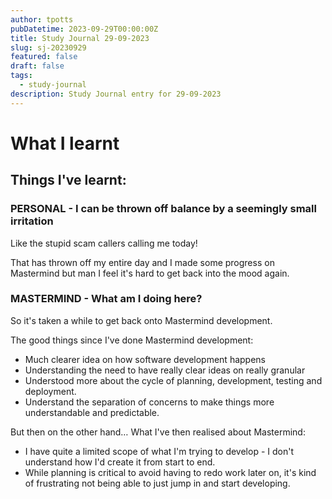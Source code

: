 ```yaml
---
author: tpotts
pubDatetime: 2023-09-29T00:00:00Z
title: Study Journal 29-09-2023
slug: sj-20230929
featured: false
draft: false
tags:
  - study-journal
description: Study Journal entry for 29-09-2023
---
```


# What I learnt

## Things I've learnt:

### PERSONAL - I can be thrown off balance by a seemingly small irritation

Like the stupid scam callers calling me today!

That has thrown off my entire day and I made some progress on Mastermind but man I feel it's hard to get back into the mood again.

### MASTERMIND - What am I doing here?

So it's taken a while to get back onto Mastermind development.

The good things since I've done Mastermind development:

- Much clearer idea on how software development happens
- Understanding the need to have really clear ideas on really granular
- Understood more about the cycle of planning, development, testing and deployment.
- Understand the separation of concerns to make things more understandable and predictable.

But then on the other hand… What I've then realised about Mastermind:

- I have quite a limited scope of what I'm trying to develop - I don't understand how I'd create it from start to end.
- While planning is critical to avoid having to redo work later on, it's kind of frustrating not being able to just jump in and start developing.
